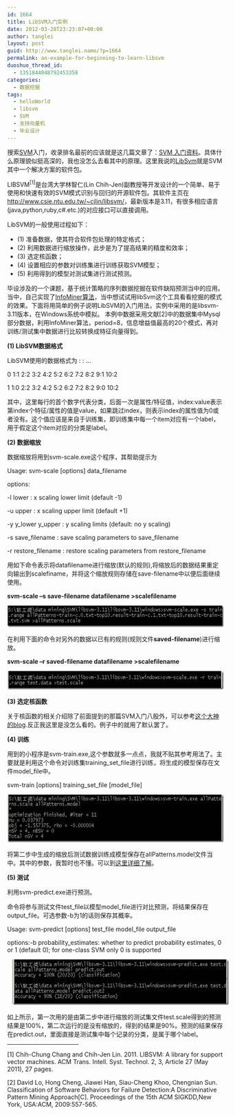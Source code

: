 ```yaml
---
id: 1664
title: LibSVM入门实例
date: 2012-03-28T23:23:07+00:00
author: tanglei
layout: post
guid: http://www.tanglei.name/?p=1664
permalink: an-example-for-beginning-to-learn-libsvm
duoshuo_thread_id:
  - 1351844048792453358
categories:
  - 数据挖掘
tags:
  - helloWorld
  - libsvm
  - SVM
  - 支持向量机
  - 毕业设计
---
```

搜索<a href="http://zh.wikipedia.org/wiki/SVM" target="_blank">SVM</a>入门，收录排名最前的应该就是这几篇文章了：<a href="http://www.blogjava.net/zhenandaci/archive/2009/02/13/254519.html" target="_blank">SVM 入门资料</a>。具体什么原理貌似挺高深的，我也没怎么去看其中的原理。这里我说的<a href="http://www.csie.ntu.edu.tw/~cjlin/libsvm/" target="_blank">LibSvm</a>就是SVM其中一个解决方案的软件包。

LIBSVM<sup><a name="_ftnref1_5888" href="#_ftn1_5888"></a>[1]</sup>是台湾大学林智仁(Lin Chih-Jen)副教授等开发设计的一个简单、易于使用和快速有效的SVM模式识别与回归的开源软件包。其软件主页在<http://www.csie.ntu.edu.tw/~cjlin/libsvm/>，最新版本是3.11，有很多相应语言(java,python,ruby,c#.etc.)的对应接口可以直接调用。

LibSVM的一般使用过程如下：

  * (1) 准备数据，使其符合软件包处理的特定格式；
  * (2) 利用数据进行缩放操作，此步是为了提高结果的精度和效率；
  * (3) 选定核函数；
  * (4) 设置相应的参数对训练集进行训练获取SVM模型；
  * (5) 利用得到的模型对测试集进行测试预测。

毕设涉及的一个课题，基于统计策略的序列数据挖掘在软件缺陷预测当中的应用。当中，自己实现了<a href="http://www.cse.ust.hk/~leichen/courses/comp630p/collection/reference-2-7.pdf" target="_blank">InfoMiner算法</a>，当中想试试用libSvm这个工具看看挖掘的模式的效果。下面将用简单的例子说明LibSVM的入门用法，实例中采用的是libsvm-3.11版本，在Windows系统中模拟。 本例中数据采用文献<a name="_ftnref1_4927" href="#_ftn1_4927"></a>[2]中的数据集中Mysql部分数据，利用InfoMiner算法，period=8，信息增益值最高的20个模式，再对训练/测试集中数据进行比较转换成特征向量得到。

**(1) LibSVM数据格式**

LibSVM使用的数据格式为<label> <index1>:<value1> <index2>:<value2> …

0 1:1 2:2 3:2 4:2 5:2 6:2 7:2 8:2 9:1 10:2

1 1:0 2:2 3:2 4:2 5:2 6:2 7:2 8:2 9:0 10:2

其中，这里每行的首个数字代表分类，后面一次是属性/特征值，index:value表示第index个特征/属性的值是value，如果跳过index，则表示index的属性值为0或者没有。这个值应该是来自于训练集，即训练集中每一个item对应有一个label，用于假定这个item对应的分类是label。

**(2) 数据缩放**

数据缩放将用到svm-scale.exe这个程序，其帮助提示为

Usage: svm-scale [options] data_filename

options:

-l lower : x scaling lower limit (default -1)

-u upper : x scaling upper limit (default +1)

-y y\_lower y\_upper : y scaling limits (default: no y scaling)

-s save\_filename : save scaling parameters to save\_filename

-r restore\_filename : restore scaling parameters from restore\_filename

用如下命令表示将datafilename进行缩放(默认的规则),将缩放后的数据结果重定向输出到scalefiname，并将这个缩放规则存储在save-filename中以便后面继续使用。

**svm-scale –s save-filename datafilename >scalefilename**

[<img style="display: inline; border: 0px;" title="clip_image002" src="/wp-content/uploads/2012/03/clip_image002_thumb3.jpg" alt="clip_image002" width="580" height="50" border="0" />](/wp-content/uploads/2012/03/clip_image0024.jpg)

在利用下面的命令对另外的数据以已有的规则(规则文件**saved-filename**)进行缩放。

**svm-scale –r saved-filename datafilename >scalefilename**

[<img style="display: inline; margin-left: 0px; margin-right: 0px; border: 0px;" title="clip_image004" src="/wp-content/uploads/2012/03/clip_image004_thumb1.jpg" alt="clip_image004" width="579" height="43" border="0" hspace="12" />](/wp-content/uploads/2012/03/clip_image0041.jpg)

**(3) 选定核函数**

关于核函数的相关介绍除了前面提到的那篇SVM入门八股外，可以参考[这个大神的blog](http://blog.pluskid.org/?p=685).反正我这里是没怎么看的。例子中的就用了默认罢了。

**(4) 训练**

用到的小程序是svm-train.exe,这个参数就多一点点，我就不贴其参考用法了。主要就是利用这个命令对训练集training\_set\_file进行训练，将生成的模型保存在文件model_file中。

svm-train [options] training\_set\_file [model_file]

[<img style="display: inline; border: 0px;" title="clip_image006" src="/wp-content/uploads/2012/03/clip_image006_thumb1.jpg" alt="clip_image006" width="580" height="111" border="0" data-pinit="registered" />](/wp-content/uploads/2012/03/clip_image0061.jpg)
  
将第二步中生成的缩放后测试数据训练成模型保存在allPatterns.model文件当中。其中的参数，我暂时也不懂。可以到[这里详细了解](http://www.csie.ntu.edu.tw/~cjlin/libsvm/faq.html#f401)。

**(5) 测试**

利用svm-predict.exe进行预测。

命令将参与测试文件test\_file以模型model\_file进行对比预测，将结果保存在output_file。可选参数-b为1的话则保存其概率。

Usage: svm-predict [options] test\_file model\_file output_file

options:-b probability_estimates: whether to predict probability estimates, 0 or 1 (default 0); for one-class SVM only 0 is supported

[<img style="display: inline; border: 0px;" title="clip_image008" src="/wp-content/uploads/2012/03/clip_image008_thumb1.jpg" alt="clip_image008" width="580" height="106" border="0" hspace="12" data-pinit="registered" />](/wp-content/uploads/2012/03/clip_image0081.jpg)

如上所示，第一次用的是由第二步中进行缩放的测试集文件test.scale得到的预测结果是100%，第二次运行的是没有缩放的，得到的结果是90%。预测的结果保存在predict.out，里面直接是测试集中每个记录的分类，是属于哪个label。

<hr align="left" size="1" width="33%" />

<a name="_ftn1_5888" href="#_ftnref1_5888"></a>[1] Chih-Chung Chang and Chih-Jen Lin. 2011. LIBSVM: A library for support vector machines. ACM Trans. Intell. Syst. Technol. 2, 3, Article 27 (May 2011), 27 pages.

<a name="_ftn1_4927" href="#_ftnref1_4927"></a>[2] David Lo, Hong Cheng, Jiawei Han, Siau-Cheng Khoo, Chengnian Sun. Classification of Software Behaviors for Failure Detection:A Discriminative Pattern Mining Approach[C]. Proceedings of the 15th ACM SIGKDD,New York, USA:ACM, 2009:557-565.
